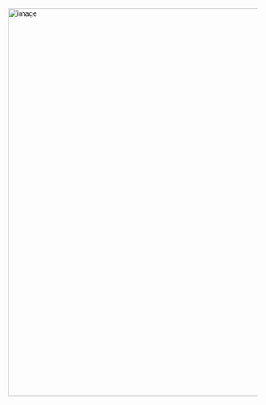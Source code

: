 <img width="831" height="784" alt="image" src="https://github.com/user-attachments/assets/787de090-9a92-482e-86a0-3c2495eeb1d6" />
